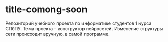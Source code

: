 # title-comong-soon
Репозиторий учебного проекта по информатике студентов 1 курса СПбПУ. Тема проекта - конструктор нейросетей.
Изменение структуры сети происходит вручную, в самой программе. 
